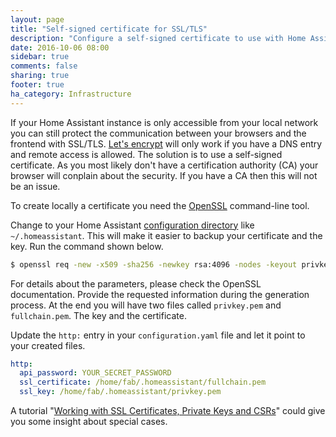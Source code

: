 ```yaml
---
layout: page
title: "Self-signed certificate for SSL/TLS"
description: "Configure a self-signed certificate to use with Home Assistant"
date: 2016-10-06 08:00
sidebar: true
comments: false
sharing: true
footer: true
ha_category: Infrastructure
---
```


If your Home Assistant instance is only accessible from your local network you can still protect the communication between your browsers and the frontend with SSL/TLS. [Let's encrypt]({{site_root}}/blog/2015/12/13/setup-encryption-using-lets-encrypt/) will only work if you have a DNS entry and remote access is allowed. The solution is to use a self-signed certificate. As you most likely don't have a certification authority (CA) your browser will conplain about the security. If you have a CA then this will not be an issue.

To create locally a certificate you need the [OpenSSL](https://www.openssl.org/) command-line tool.

Change to your Home Assistant [configuration directory](/getting-started/configuration/) like `~/.homeassistant`. This will make it easier to backup your certificate and the key. Run the command shown below.

```bash
$ openssl req -new -x509 -sha256 -newkey rsa:4096 -nodes -keyout privkey.pem -days 730 -out fullchain.pem
```

For details about the parameters, please check the OpenSSL documentation. Provide the requested information during the generation process. At the end you will have two files called `privkey.pem` and `fullchain.pem`. The key and the certificate.

Update the `http:` entry in your `configuration.yaml` file and let it point to your created files. 

```yaml
http:
  api_password: YOUR_SECRET_PASSWORD
  ssl_certificate: /home/fab/.homeassistant/fullchain.pem
  ssl_key: /home/fab/.homeassistant/privkey.pem
```

A tutorial "[Working with SSL Certificates, Private Keys and CSRs](https://www.digitalocean.com/community/tutorials/openssl-essentials-working-with-ssl-certificates-private-keys-and-csrs)" could give you some insight about special cases.
